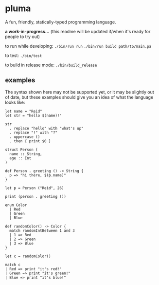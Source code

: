 # pluma

A fun, friendly, statically-typed programming language.

**a work-in-progress...** (this readme will be updated if/when it's ready for people to try out)

to run while developing:
`./bin/run run`
`./bin/run build path/to/main.pa`

to test:
`./bin/test`

to build in release mode:
`./bin/build_release`

## examples

The syntax shown here may not be supported yet, or it may be slightly out of date, but these examples should give you an idea of what the language looks like:

```pluma
let name = "Reid"
let str = "hello $(name)!"

str
  . replace "hello" with "what's up"
  . replace "!" with "?"
  . uppercase ()
  . then { print $0 }
```

```pluma
struct Person (
  name :: String,
  age :: Int
)

def Person . greeting () -> String {
  p => "hi there, $(p.name)"
}

let p = Person ("Reid", 26)

print (person . greeting ())
```

```pluma
enum Color
  | Red
  | Green
  | Blue

def randomColor() -> Color {
  match randomIntBetween 1 and 3
  | 1 => Red
  | 2 => Green
  | 3 => Blue
}

let c = randomColor()

match c
| Red => print "it's red!"
| Green => print "it's green!"
| Blue => print "it's blue!"
```
